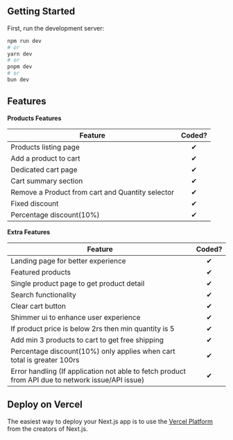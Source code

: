 ## Getting Started
First, run the development server:

```bash
npm run dev
# or
yarn dev
# or
pnpm dev
# or
bun dev
```
## Features

<b>Products Features</b>

| Feature  |  Coded?       |
|----------|:-------------:|
| Products listing page | &#10004; | 
| Add a product to cart | &#10004; |
| Dedicated cart page | &#10004; | 
| Cart summary section | &#10004; |
| Remove a Product from cart and Quantity selector | &#10004; |
| Fixed discount | &#10004; | 
| Percentage discount(10%) | &#10004; | 

<b>Extra Features</b>

| Feature  |  Coded?       |
|----------|:-------------:|
| Landing page for better experience | &#10004; 
| Featured products | &#10004; |
| Single product page to get product detail | &#10004; | 
| Search functionality | &#10004; |
| Clear cart button | &#10004; | 
| Shimmer ui to enhance user experience | &#10004; | 
| If product price is below 2rs then min quantity is 5 | &#10004; | 
| Add min 3 products to cart to get free shipping | &#10004; | 
| Percentage discount(10%) only applies when cart total is greater 100rs | &#10004; |
| Error handling (If application not able to fetch product from API due to network issue/API issue) | &#10004; |

## Deploy on Vercel

The easiest way to deploy your Next.js app is to use the [Vercel Platform](https://vercel.com/new?utm_medium=default-template&filter=next.js&utm_source=create-next-app&utm_campaign=create-next-app-readme) from the creators of Next.js.
